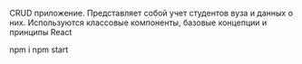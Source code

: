 CRUD приложение. Представляет собой учет студентов вуза и данных о них. Используются классовые компоненты, базовые концепции и принципы React

npm i
npm start

